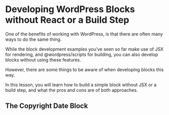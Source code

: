 # Developing WordPress Blocks without React or a Build Step

One of the benefits of working with WordPress, is that there are often many ways to do the same thing. 

While the block development examples you've seen so far make use of JSX for rendering, and @wordpress/scripts for building, you can also develop blocks without using these features.

However, there are some things to be aware of when developing blocks this way.

In this lesson, you will learn how to build a simple block without JSX or a build step, and what the pros and cons are of both approaches.

## The Copyright Date Block

